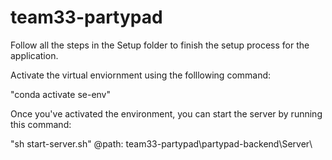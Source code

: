 # team33-partypad

Follow all the steps in the Setup folder to finish the setup process for the application.



Activate the virtual enviornment using the folllowing command:

"conda activate se-env"



Once you've activated the environment, you can start the server by running this command:

"sh start-server.sh"   @path:   team33-partypad\partypad-backend\Server\
